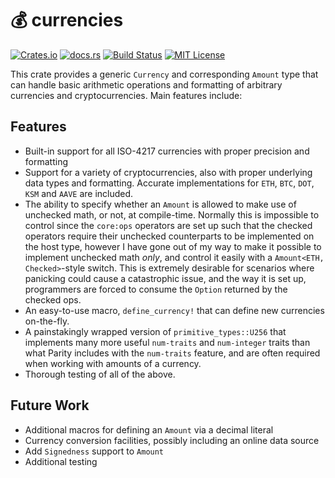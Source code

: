 # 💰 currencies

[![Crates.io](https://img.shields.io/crates/v/currencies)](https://crates.io/crates/currencies)
[![docs.rs](https://img.shields.io/docsrs/currencies?label=docs)](https://docs.rs/currencies/latest/currencies/)
[![Build Status](https://img.shields.io/github/actions/workflow/status/sam0x17/currencies/ci.yaml)](https://github.com/sam0x17/currencies/actions/workflows/ci.yaml?query=branch%3Amain)
[![MIT License](https://img.shields.io/github/license/sam0x17/currencies)](https://github.com/sam0x17/currencies/blob/main/LICENSE)

This crate provides a generic `Currency` and corresponding `Amount` type that can handle basic
arithmetic operations and formatting of arbitrary currencies and cryptocurrencies. Main
features include:

## Features

- Built-in support for all ISO-4217 currencies with proper precision and formatting
- Support for a variety of cryptocurrencies, also with proper underlying data types and
  formatting. Accurate implementations for `ETH`, `BTC`, `DOT`, `KSM` and `AAVE` are included.
- The ability to specify whether an `Amount` is allowed to make use of unchecked math, or not,
  at compile-time. Normally this is impossible to control since the `core:ops` operators are
  set up such that the checked operators require their unchecked counterparts to be implemented
  on the host type, however I have gone out of my way to make it possible to implement
  unchecked math _only_, and control it easily with a `Amount<ETH, Checked>`-style switch. This
  is extremely desirable for scenarios where panicking could cause a catastrophic issue, and
  the way it is set up, programmers are forced to consume the `Option` returned by the checked
  ops.
- An easy-to-use macro, `define_currency!` that can define new currencies on-the-fly.
- A painstakingly wrapped version of `primitive_types::U256` that implements many more useful
  `num-traits` and `num-integer` traits than what Parity includes with the `num-traits`
  feature, and are often required when working with amounts of a currency.
- Thorough testing of all of the above.

## Future Work
- Additional macros for defining an `Amount` via a decimal literal
- Currency conversion facilities, possibly including an online data source
- Add `Signedness` support to `Amount`
- Additional testing
